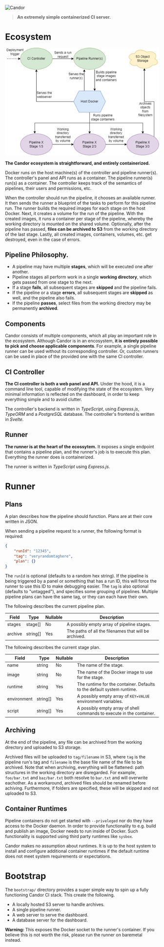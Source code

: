![Candor](https://i.imgur.com/p4sM3iM.png)


> **An extremely simple containerized CI server.**

# Ecosystem

![Ecosystem](assets/flowchart.png)

**The Candor ecosystem is straightforward, and entirely containerized.**


Docker runs on the host machine(s) of the controller and pipeline runner(s).
The controller's panel and API runs as a container. 
The pipeline runner(s) run(s) as a container.
The controller keeps track of the semantics of pipelines, their users and permissions, etc.

When the controller should run the pipeline, it chooses an available runner.
It then sends the runner a blueprint of the tasks to perform for this pipeline run.
The runner builds the required images for each stage on the host Docker.
Next, it creates a volume for the run of the pipeline.
With the created images, it runs a container per stage of the pipeline, whereby the working directory is mounted on the shared volume.
Optionally, after the pipeline has passed, **files can be archived to S3** from the working directory of the last stage.
Lastly, all created images, containers, volumes, etc. get destroyed, even in the case of errors.

## Pipeline Philosophy.

- A pipeline may have multiple **stages**, which will be executed one after another.
- Pipeline stages all perform work in a single **working directory**, which gets passed from one stage to the next.
- If a stage **fails**, all subsequent stages are **skipped** and the pipeline fails.
- If the pipeline or a stage **errors**, all subsequent stages are **skipped** as well, and the pipeline also fails.
- If the pipeline **passes**, select files from the working directory may be permanently **archived**.

## Components

Candor consists of multiple components, which all play an important role in the ecosystem.
Although Candor is in an encosystem, **it is entirely possible to pick and choose applicable components**.
For example, a single pipeline runner can be used without its corresponding controller.
Or, custom runners can be used in place of the provided one with the same CI controller.

## CI Controller 

**The CI controller is both a web panel and API.**
Under the hood, it is a command line tool, capable of modifying the state of the ecosystem.
Very minimal information is reflected on the dashboard, in order to keep everything simple and to avoid clutter.

The controller's backend is written in *TypeScript*, using *Express.js*, *TypeORM* and a *PostgreSQL* database.
The controller's frontend is written in *Svelte*.

## Runner

**The runner is at the heart of the ecossytem.**
It exposes a single endpoint that contains a pipeline plan, and the runner's job is to execute this plan.
Everything the runner does is containerized.

The runner is written in *TypeScript* using *Express.js*.

# Runner

## Plans

A plan describes how the pipeline should function.
Plans are at their core written in JSON.

When sending a pipeline request to a runner, the following format is required:
```json
{
    "runId": "12345",
    "tag": "veryrandomtaghere",
    "plan": {}
}
```
The `runId` is optional (defaults to a random hex string).
If the pipeline is being triggered by a panel or something that has a run ID, this will force the runner to use this ID to make debugging easier.
The `tag` is also optional (defaults to "untagged"), and specifies some grouping of pipelines.
Multiple pipeline plans can have the same tag, or they can each have their own.

The following describes the current pipeline plan.

Field | Type | Nullable | Description
-- | -- | -- | --
stages | stage[] | No | A possibly empty array of pipeline stages.
archive | string[] | Yes | The paths of all the filenames that will be archived.

The following describes the current stage plan.

Field | Type | Nullable | Description
-- | -- | -- | --
name | string | No | The name of the stage.
image | string | No | The name of the Docker image to use for the stage.
runtime | string | Yes | The runtime for the container. Defaults to the default system runtime.
environment | string[] | Yes | A possibly empty array of `KEY=VALUE` environment variables.
script | string[] | Yes | A possibly empty array of shell commands to execute in the container.

## Archiving

At the end of the pipeline, any file can be archived from the working directory and uploaded to S3 storage.

Archived files will be uploaded to `tag/filename` in S3, where `tag` is the pipeline run's tag and `filename` is the base file name of the file to be archived. Note that when archiving, everything will be flattened: path structures in the working directory are disregarded. For example, `foo/bar.txt` and `baz/bar.txt` both resolve to `bar.txt` and will overwrite eachother. As a workaround, archived files should be renamed before achiving. Furthermore, if folders are specified, these will be skipped and not uploaded to S3.

## Container Runtimes

Pipeline containers do not get started with `--priveleged` nor do they have access to the Docker daemon.
In order to provide functionality to e.g. build and publish an image, Docker needs to run inside of Docker.
Such functionality is supported using third party runtimes like `sysbox`. 

Candor makes no assumption about runtimes. 
It is up to the host system to install and configure additional container runtimes if the default runtime does not meet system requirements or expectations.

# Bootstrap

The `bootstrap/` directory provides a super simple way to spin up a fully functioning Candor CI stack. 
This create the following.
- A locally hosted S3 server to handle archives.
- A single pipeline runner.
- A web server to serve the dashboard.
- A database server for the dashboard.

**Warning:** This exposes the Docker socket to the runner's container. 
If you believe this is not worth the risk, please run the runner on baremetal instead.